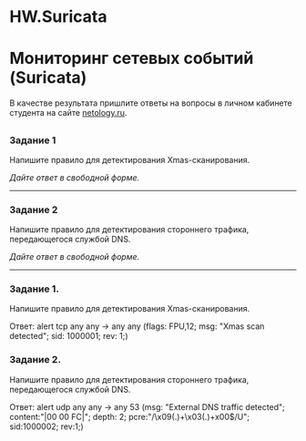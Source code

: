 # HW.Suricata

# Мониторинг сетевых событий (Suricata)

В качестве результата пришлите ответы на вопросы в личном кабинете студента на сайте [netology.ru](https://netology.ru/).

## 

### Задание 1

Напишите правило для детектирования Xmas-сканирования.

*Дайте ответ в свободной форме.*

------

### Задание 2

Напишите правило для детектирования стороннего трафика, передающегося службой DNS.

*Дайте ответ в свободной форме.*

------

### Задание 1. 
Напишите правило для детектирования Xmas-сканирования.

Ответ: 
alert tcp any any -> any any
(flags: FPU,12; msg: "Xmas scan detected"; sid: 1000001; rev: 1;)

### Задание 2. 
Напишите правило для детектирования стороннего трафика, передающегося службой DNS.

Ответ:
alert udp any any -> any 53
(msg: "External DNS traffic detected"; content:"|00 00 FC|"; depth: 2; pcre:"/\x09(.)+\x03(.)+x00$/U"; sid:1000002; rev:1;)
